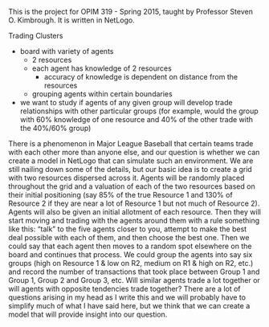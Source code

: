This is the project for OPIM 319 - Spring 2015, taught by Professor Steven O. Kimbrough. It is written in NetLogo.

Trading Clusters

- board with variety of agents
	- 2 resources
	- each agent has knowledge of 2 resources
		- accuracy of knowledge is dependent on distance from the resources
	- grouping agents within certain boundaries
- we want to study if agents of any given group will develop trade relationships with other particular groups (for example, would the group with 60% knowledge of one resource and 40% of the other trade with the 40%/60% group)

There is a phenomenon in Major League Baseball that certain teams trade with each other more than anyone else, and our question is whether we can create a model in NetLogo that can simulate such an environment. We are still nailing down some of the details, but our basic idea is to create a grid with two resources dispersed across it. Agents will be randomly placed throughout the grid and a valuation of each of the two resources based on their initial positioning (say 85% of the true Resource 1 and 130% of Resource 2 if they are near a lot of Resource 1 but not much of Resource 2). Agents will also be given an initial allotment of each resource. Then they will start moving and trading with the agents around them with a rule something like this: “talk” to the five agents closer to you, attempt to make the best deal possible with each of them, and then choose the best one. Then we could say that each agent then moves to a random spot elsewhere on the board and continues that process. We could group the agents into say six groups (high on Resource 1 & low on R2, medium on R1 & high on R2, etc.) and record the number of transactions that took place between Group 1 and Group 1, Group 2 and Group 3, etc. Will similar agents trade a lot together or will agents with opposite tendencies trade together? There are a lot of questions arising in my head as I write this and we will probably have to simplify much of what I have said here, but we think that we can create a model that will provide insight into our question.